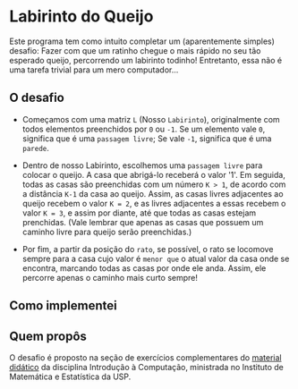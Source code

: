 # Labirinto do Queijo

Este programa tem como intuito completar um (aparentemente simples) desafio: Fazer com que um ratinho chegue o mais rápido
no seu tão esperado queijo, percorrendo um labirinto todinho! Entretanto, essa não é uma tarefa trivial para um mero computador...

## O desafio
- Começamos com uma matriz `L` (Nosso `Labirinto`), originalmente com todos elementos preenchidos por `0` ou `-1`. 
Se um elemento vale `0`, significa que é uma `passagem livre`; Se vale `-1`, significa que é uma `parede`.

- Dentro de nosso Labirinto, escolhemos uma `passagem livre` para colocar o queijo. A casa que abrigá-lo receberá o valor '1'.
Em seguida, todas as casas são preenchidas com um número `K > 1`, de acordo com a distância `K-1` da casa ao queijo. Assim, as casas
livres adjacentes ao queijo recebem o valor `K = 2`, e as livres adjacentes a essas recebem o valor `K = 3`, e assim por diante,
até que todas as casas estejam prenchidas.
(Vale lembrar que apenas as casas que possuem um caminho livre para queijo serão preenchidas.)

- Por fim, a partir da posição do `rato`, se possível, o rato se locomove sempre para a casa cujo valor é `menor que` o atual valor
da casa onde se encontra, marcando todas as casas por onde ele anda. Assim, ele percorre apenas o caminho mais curto sempre!

## Como implementei

## Quem propôs
O desafio é proposto na seção de exercícios complementares do [material didático](https://www.ime.usp.br/~macmulti/exercicios/extra/index.html)
da disciplina Introdução à Computação, ministrada no Instituto de Matemática e Estatística da USP.
